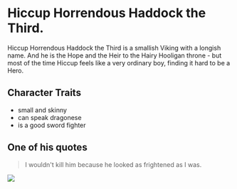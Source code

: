 # Hiccup Horrendous Haddock the Third.
Hiccup Horrendous Haddock the Third is a smallish Viking with a longish name. And he is the Hope and the Heir to the Hairy Hooligan throne - but most of the time Hiccup feels like a very ordinary boy, finding it hard to be a Hero.
## Character Traits
* small and skinny
* can speak dragonese
* is a good sword fighter
## One of his quotes
> I wouldn't kill him because he looked as frightened as I was.
<img src="https://www.yumpu.com/en/document/read/14613655/chapter-4-how-to-train-your-dragon"/>